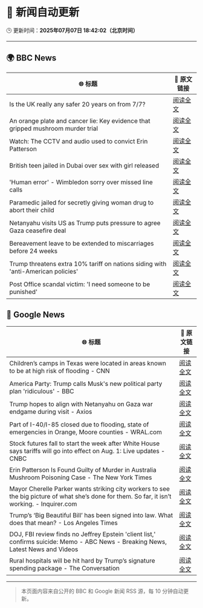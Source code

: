 # 🧠 新闻自动更新

🕒 更新时间：**2025年07月07日 18:42:02（北京时间）**

---

## 🌍 BBC News

| 🌐 标题 | 🔗 原文链接 |
|--------|-------------|
| Is the UK really any safer 20 years on from 7/7? | [阅读全文](https://www.bbc.com/news/articles/c14e77je72mo) |
| An orange plate and cancer lie: Key evidence that gripped mushroom murder trial | [阅读全文](https://www.bbc.com/news/articles/cdx554n1x0wo) |
| Watch: The CCTV and audio used to convict Erin Patterson | [阅读全文](https://www.bbc.com/news/videos/c62gd705ly9o) |
| British teen jailed in Dubai over sex with girl released | [阅读全文](https://www.bbc.com/news/articles/cq8zdvzj5vwo) |
| 'Human error' - Wimbledon sorry over missed line calls | [阅读全文](https://www.bbc.com/sport/tennis/articles/czry1j5e32ko) |
| Paramedic jailed for secretly giving woman drug to abort their child | [阅读全文](https://www.bbc.com/news/articles/c9qxneddqn2o) |
| Netanyahu visits US as Trump puts pressure to agree Gaza ceasefire deal | [阅读全文](https://www.bbc.com/news/articles/cy4ypze027ro) |
| Bereavement leave to be extended to miscarriages before 24 weeks | [阅读全文](https://www.bbc.com/news/articles/cz9k12w5j54o) |
| Trump threatens extra 10% tariff on nations siding with 'anti-American policies' | [阅读全文](https://www.bbc.com/news/articles/c1dnz7gw92zo) |
| Post Office scandal victim: 'I need someone to be punished' | [阅读全文](https://www.bbc.com/news/articles/cx244zk2jppo) |

## 📰 Google News

| 🌐 标题 | 🔗 原文链接 |
|--------|-------------|
| Children’s camps in Texas were located in areas known to be at high risk of flooding - CNN | [阅读全文](https://news.google.com/rss/articles/CBMieEFVX3lxTE5PVW9FRnJwclVVUldMbE9DVWNDdWlqcGFzNHk5ZFY3U3R5TnMzcU5QQ3ZZQnFBdzhYT2tLWnFXNXZldEcwazlpRkM3T2ktZWdwTmtpb1lFOGhpZjNmdUZ1UDVDVHJFWnE0TWNvQXB0NWwtQUJPa0tXTdIBfkFVX3lxTE5HVUwtZmFGSVYtNVB3S3BhZ2JJRFgtQ2VheFVMb3E0MHMtcUZyMnZWWXI1LUh4eVN4WFNIeGU5ZVA3OFhRX3huRW9pRjJpeThGZ1QwV3R2bUk3cmozdnFTcm1aYXFQTTlNcGI0UzAzWDNtWTVlcC1kYkhtUGdTdw?oc=5) |
| America Party: Trump calls Musk's new political party plan 'ridiculous' - BBC | [阅读全文](https://news.google.com/rss/articles/CBMiWkFVX3lxTFA0eGE0MmVlV0x2azhJMGlPYUNxUHd5WmprYmpFaU9ZMHFQM3E3Wk9jc2xUVmM4Z1ZNbkMtUWZXMDVCZXluWVgtTDBpeWs5WjZ3aFpfSzBJQ1dJQdIBX0FVX3lxTFBUSVhQZzBsWXd1RkdodjFFUjh1WDFsWUdhTEhqcWRzZkhuMVgzeFRLV1VhRlZBc2pLRFpLbWdHY042S3MxbS1Wb0pJcS1IYlo4Tm5JTjNYZ3lhVEJoYjRZ?oc=5) |
| Trump hopes to align with Netanyahu on Gaza war endgame during visit - Axios | [阅读全文](https://news.google.com/rss/articles/CBMiggFBVV95cUxOQ2QzTVNEOUxzeHdtaVpKOVJKZjNGZ1lIZElnd2VTZzFLWUZUV0ZLWl96d3BhcWNVMFlrMjROQ2xENFJGZjJGdU8wT29aVUY1LWpEcm1ZbmVvZkJ3REd6RExDQi04V1ZqRVVkTkZzSnp2SzJ4cWJfQnoxM0VqTW54ZUln?oc=5) |
| Part of I-40/I-85 closed due to flooding, state of emergencies in Orange, Moore counties - WRAL.com | [阅读全文](https://news.google.com/rss/articles/CBMijwFBVV95cUxNZ1pfYlJTcEtiN3VkV01lbzItZEg2WnJ6c3dfUEdLZXR6WTZmYVh2alBLNWl4M2ZpTERhSnpBa2FKOVZpcG5IWklhdzBmaGUybWl1UTQ3elBtN2JPSWRoMkxfRFhaWHhMWUMtVmdpQUFZb3Zxa0hjVDJpa0c0T0FLQ0tsYUd1Z3VmVzY0MDh2aw?oc=5) |
| Stock futures fall to start the week after White House says tariffs will go into effect on Aug. 1: Live updates - CNBC | [阅读全文](https://news.google.com/rss/articles/CBMid0FVX3lxTFBMTEZfQTJISG93LTBYaXNKMnV3RGZKRU1wYnZWRjl0QmpVamFMa0VtazZwZWhxLWdxQXRIZFhoc3JPS2ZGSmhycnVJb05rM3plQzZNMUVaaUhaMllsLTJDaTVlcDJJS050ajFPd05IaHZ6QkE3ZF8w0gF8QVVfeXFMUEZsVS0wNkVsd29UTzlwZ01ycG5zZDlncjE2T2tkSElMNTZ4STdFUWkxZDBIR1hucnh4eXpiUlVqQ0xQUTBMUjRGUTZFdHRLaHgyaG90ZHRkalUzMWFaZjZwZlRaMUpTUHRMTl9ZNGdmQkU3b0RUU012cWpNcw?oc=5) |
| Erin Patterson Is Found Guilty of Murder in Australia Mushroom Poisoning Case - The New York Times | [阅读全文](https://news.google.com/rss/articles/CBMikgFBVV95cUxQTXozQ1NwMktnNlNIMWM2MUMzTGN2aHVPVDFUQm1OZTZ0OElTWDNQNDVDNjNBSGQxZmtaOWtVa1hHNEJFM1M0STRsTGVyeGt6cks2aEJtY0JsalZidVZDN09oUi04Zk94TnFxdU5nQTBNbklJUUFxS190RnRxZnRFcS1Ydkl3NzAzUW5feFZ2TEo2UQ?oc=5) |
| Mayor Cherelle Parker wants striking city workers to see the big picture of what she’s done for them. So far, it isn’t working. - Inquirer.com | [阅读全文](https://news.google.com/rss/articles/CBMirAFBVV95cUxQNllybGI3MFI5dEpQYjdLSzB6TVd0ZklaaE1yaVhFYjI2OWFCdk02dF84c2lVZkpzZGphbk9uejRPbG9WMUV1SEEwWXVuVFktOC0wSUJ4UGc0dldEeTMtRlR2TEU0VWZoZVU1RmRUY1hvWmY0LVc4ZkpWMEx4eXl3M2psRC1CSXd6b1Vsd2FEc1ZtVGhqZ0RmZ3QxZXF5MTNxd1BPQk1xeURsUTUy?oc=5) |
| Trump’s ‘Big Beautiful Bill’ has been signed into law. What does that mean? - Los Angeles Times | [阅读全文](https://news.google.com/rss/articles/CBMi3wFBVV95cUxNSXhFVFRmUDNHU0F3UWpjOEFnUG16c0VyT2M0dk5Ua3oyQkUweTRuQUV4c3JROVcxX3pIM1J5MTdpQ1dtY083YUxVS1BVYUswRjZoQjFMZW16U0xmUzRmaEI3TS15WUZOQkFhSGNDb1E4LTRzTUVIZWpsOG5hN29zX3NLVFU3LUx0Z0RyaVVLNTNaZnE2N2pMSVE3R296aEVOTU5Vdmc4ZG50UUFfWklRSk5rVFN2aVl3TDIzLUg3aEN4WFM2VE5rUzhWSTJYZ0E3djZ0amxPS2l5WWtwdmgw?oc=5) |
| DOJ, FBI review finds no Jeffrey Epstein 'client list,' confirms suicide: Memo - ABC News - Breaking News, Latest News and Videos | [阅读全文](https://news.google.com/rss/articles/CBMimAFBVV95cUxOeXBCYjlNTnpkbzFUVXZ6RUg2WXNfMk5yXzlOVW1BRjJTZUNULW5xRWU3VjFhZHIxbWtzNl9Hc1pXUXhDNjhEWnZyRFY0TjRmeW1MUjQ3VHZhVEpHX3puOWc4ZmVkQjg1UVI3ZzNxWGNfVEJSOTRJWUhtWTRkR09mVHgtSk44WkttUFVTV0xzVWMzR1Vmb3BVa9IBngFBVV95cUxQUkRFNTFvSkFyZy1GYTNiQnYxQVIyY0lkcThoQ2Nmc0M3ZzBBdzdqZW12azBJYUQ3MnJ3OHdwYmdHY2I3WHNLTVNSM0dSX1Z4d0lOQXJ6dFNQVGRLd0JZMWpFckhBV2JxUXpyVzFfM1drbUZHTThvNXZxMHNZLTFxX19VRkRxMEZaanZHUEswYlJ0YzQwRVBKdVhHcUU2dw?oc=5) |
| Rural hospitals will be hit hard by Trump’s signature spending package - The Conversation | [阅读全文](https://news.google.com/rss/articles/CBMipwFBVV95cUxQdkk5SGEtcjlDNUNQT3Zmc2dBZ2tUNXFrTDc0U01XZFFBMXlVSldaSkw2TnZZTk5PTU1ZOXByNDk1RU5ySDdxSzVKd2E1RGFjZ1ItYmNtRWFMRWFmUnNicDNGUGwyTFpCU19Obk42ME83OVk1VktLR1QtVWpiMFg3SGI1TWdqVGtISDRfZUJuY3psQjFPUE1CaFBnR3A0Z1VSc3NNWmFRRQ?oc=5) |

---
> 本页面内容来自公开的 BBC 和 Google 新闻 RSS 源，每 10 分钟自动更新。